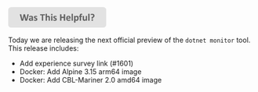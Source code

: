 
[<img src=/images/WasThisHelpful.png width="200"/>](https://www.research.net/r/DGDQWXH?src=releaseNotes)

Today we are releasing the next official preview of the `dotnet monitor` tool. This release includes:

- Add experience survey link (#1601)
- Docker: Add Alpine 3.15 arm64 image
- Docker: Add CBL-Mariner 2.0 amd64 image
